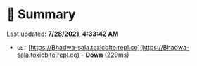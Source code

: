 # 📖 Summary
Last updated: **7/28/2021, 4:33:42 AM**

- `GET` [https://Bhadwa-sala.toxicblte.repl.co](https://Bhadwa-sala.toxicblte.repl.co) - **Down** (229ms)

